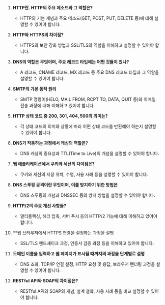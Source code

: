


1. **HTTP란. HTTP의 주요 메소드와 그 역할은?**
   - HTTP의 기본 개념과 주요 메소드(GET, POST, PUT, DELETE 등)에 대해 설명할 수 있어야 합니다.

2. **HTTP와 HTTPS의 차이점?**
   - HTTPS의 보안 강화 방법과 SSL/TLS의 역할을 이해하고 설명할 수 있어야 합니다.

3. **DNS의 역할은 무엇이며, 주요 레코드 타입에는 어떤 것들이 있나?**
   - A 레코드, CNAME 레코드, MX 레코드 등 주요 DNS 레코드 타입과 그 역할을 설명할 수 있어야 합니다.

4. **SMTP의 기본 동작 원리**
   - SMTP 명령어(HELO, MAIL FROM, RCPT TO, DATA, QUIT 등)와 이메일 전송 과정에 대해 이해하고 있어야 합니다.

5. **HTTP 상태 코드 중 200, 301, 404, 500의 의미는?**
   - 각 상태 코드의 의미와 상황에 따라 어떤 상태 코드를 반환해야 하는지 설명할 수 있어야 합니다.

6. **DNS가 작동하는 과정에서 캐싱의 역할은?**
   - DNS 캐싱의 중요성과 TTL(Time to Live)의 개념을 설명할 수 있어야 합니다.

9. **웹 애플리케이션에서 쿠키와 세션의 차이점은?**
   - 쿠키와 세션의 저장 위치, 수명, 사용 사례 등을 설명할 수 있어야 합니다.

10. **DNS 스푸핑 공격이란 무엇이며, 이를 방지하기 위한 방법은**
    - DNS 스푸핑의 개념과 DNSSEC 등의 방지 방법을 설명할 수 있어야 합니다.

11. **HTTP/2의 주요 개선 사항들?**
    - 멀티플렉싱, 헤더 압축, 서버 푸시 등의 HTTP/2 기능에 대해 이해하고 있어야 합니다.

13. **웹 브라우저에서 HTTPS 연결을 설정하는 과정을 설명
    - SSL/TLS 핸드셰이크 과정, 인증서 검증 과정 등을 이해하고 있어야 합니다.

14. **도메인 이름을 입력하고 웹 페이지가 표시될 때까지의 과정을 단계별로 설명**
    - DNS 조회, TCP/IP 연결 설정, HTTP 요청 및 응답, 브라우저 렌더링 과정을 설명할 수 있어야 합니다.

15. **RESTful API와 SOAP의 차이점은?**
    - RESTful API와 SOAP의 개념, 설계 철학, 사용 사례 등을 비교 설명할 수 있어야 합니다.
